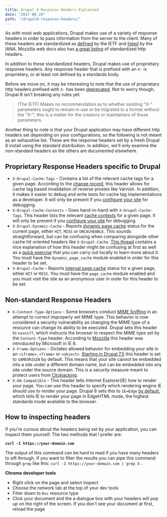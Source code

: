 ```yaml
---
title: Drupal 8 Response Headers Explained
date: "2017-08-29"
path: "/drupal8-response-headers/"
---
```


As with most web applications, Drupal makes use of a variety of response headers in order to pass information from the server to the client. Many of these headers are standardized as [defined](https://tools.ietf.org/html/rfc4229) by the IETF and [listed](https://www.iana.org/assignments/message-headers/message-headers.xhtml) by the IANA. Mozzilla web docs also has [a great listing](https://developer.mozilla.org/en-US/docs/Web/HTTP/Headers) of standardized http headers.

In addition to these standardized headers, Drupal makes use of proprietary response headers. Any response header that is prefixed with an `X-` is proprietary, or at least not defined by a standards body.

Before we move on, it may be interesting to note that the use of proprietary http headers prefixed with `X-` has been [deprecated](https://tools.ietf.org/html/rfc6648). Not to worry though, Drupal 8 isn't breaking any rules yet:
> (The IETF) Makes no recommendation as to whether existing "X-" parameters ought to remain in use or be migrated to a format without the "X-"; this is a matter for the creators or maintainers of those parameters.

Another thing to note is that your Drupal application may have different http headers set depending on your configurations, so the following is not meant as an exhaustive list. These are the response headers set by a fresh Drupal 8 install using the standard distribution. In addition, we'll only examine the non-standard headers as the others are documented elsewhere.

## Proprietary Response Headers specific to Drupal

- `X-Drupal-Cache-Tags` - Contains a list of the relevant cache tags for a given page. According to the [change record](https://www.drupal.org/node/2222835), this header allows for cache tag based invalidation of reverse proxies like Varnish. In addition, it makes it easier to debug and write tests for cache tag implementations as a developer. It will only be present if you [configure your site](https://www.drupal.org/docs/8/api/responses/cacheableresponseinterface#debugging) for debugging.
- `X-Drupal-Cache-Contexts` - Goes hand-in-hand with `X-Drupal-Cache-Tags`. This header lists the relevant [cache contexts](https://www.drupal.org/docs/8/api/cache-api/cache-contexts) for a given page. It will only be present if you [configure your site](https://www.drupal.org/docs/8/api/responses/cacheableresponseinterface#debugging) for debugging.
- `X-Drupal-Dynamic-Cache` - Reports [dynamic page cache](https://www.drupal.org/docs/8/core/modules/dynamic-page-cache/overview) status for the current page, either `HIT`, `MISS` or `UNCACHEABLE`. This sounds straightforward, but can be confusing when comparing alongside other cache hit oriented headers like `X-Drupal-Cache`. [This thread](https://www.drupal.org/node/2640292) contains a nice explanation of how this header might be confusing at first as well as a [quick exercise](https://www.drupal.org/node/2640292#comment-11436217) that you can carry out locally to learn more about it. You must have the `dynamic_page_cache` module enabled in order for this header to be set.
- `X-Drupal-Cache` - Reports [internal page cache](https://www.drupal.org/docs/8/administering-drupal-8-site/internal-page-cache) status for a given page, either `HIT` or `MISS`. You must have the `page_cache` module enabled and you must visit the site as an anonymous user in order for this header to be set.

## Non-standard Response Headers

- `X-Content-Type-Options` - Some browsers conduct [MIME Sniffing](https://developer.mozilla.org/en-US/docs/Web/HTTP/Basics_of_HTTP/MIME_types#MIME_sniffing) in an attempt to correct improperly set MIME type. This behavior is now considered a security vulnerability as changing the MIME type of a resource can change its ability to be executed. Drupal sets this header to `nosniff`, which instructs the browser to respect the MIME type set by the `Content-Type` header. According to [Mozzilla](https://developer.mozilla.org/en-US/docs/Web/HTTP/Headers/X-Content-Type-Options) this header was introduced by Microsoft in IE 8. 
- `X-Frame-Options` - Dictates allowed behavior for embedding your site in an `<iframe>`, `<frame>` or `<object>`. [Starting in Drupal 7.5](https://www.drupal.org/node/2735873) this header is set to `SAMEORIGIN` by default. This means that your site cannot be embedded into a site under a different domain name, but can be embedded into any site under the source domain. This is a security measure meant to protect users from [Clickjacking](https://www.owasp.org/index.php/Clickjacking). 
- `X-UA-Compatible` - This header tells Internet Explorer(IE) how to render your page. You can use this header to specify which rendering engine IE should use to render your page. Drupal 8 sets this to `IE=Edge` [by default](https://www.drupal.org/node/1511040), which tells IE to render your page in EdgeHTML mode, the highest standards mode available to the browser.

## How to inspecting headers 
If you're curious about the headers being set by your application, you can inspect them yourself. The two methods that I prefer are:

**`curl -I https://your-domain.com`**

The output of this command can be hard to read if you have many headers to sift through. If you want to filter the results you can pipe this command through `grep` like this: `curl -I https://your-domain.com | grep X-`.

**Chrome developer tools**
- Right click on the page and select inspect
- Choose the network tab at the top of your dev tools
- Filter down to `Doc` resource type
- Click your document and the a dialogue box with your headers will pop up on the right of the screen. If you don't see your document at first, reload the page